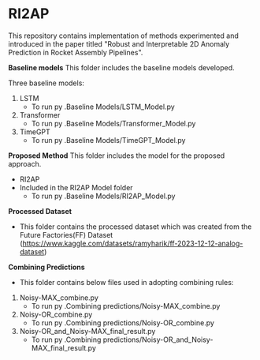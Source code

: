 # RI2AP

This repository contains implementation of methods experimented and introduced in the paper titled "Robust and Interpretable 2D Anomaly Prediction in Rocket Assembly Pipelines".

**Baseline models**
This folder includes the baseline models developed.

Three baseline models:
1. LSTM
	* To run py .Baseline Models/LSTM_Model.py
2. Transformer
	* To run py .Baseline Models/Transformer_Model.py
3. TimeGPT
	* To run py .Baseline Models/TimeGPT_Model.py

**Proposed Method**
This folder includes the model for the proposed approach.
* RI2AP 
* Included in the RI2AP Model folder
	* To run py .Baseline Models/RI2AP_Model.py

**Processed Dataset**
* This folder contains the processed dataset which was created from the Future Factories(FF) Dataset (https://www.kaggle.com/datasets/ramyharik/ff-2023-12-12-analog-dataset)

**Combining Predictions**
* This folder contains below files used in adopting combining rules:
1. Noisy-MAX_combine.py 
	* To run py .Combining predictions/Noisy-MAX_combine.py
2. Noisy-OR_combine.py 
	* To run py .Combining predictions/Noisy-OR_combine.py
3. Noisy-OR_and_Noisy-MAX_final_result.py 
	* To run py .Combining predictions/Noisy-OR_and_Noisy-MAX_final_result.py

